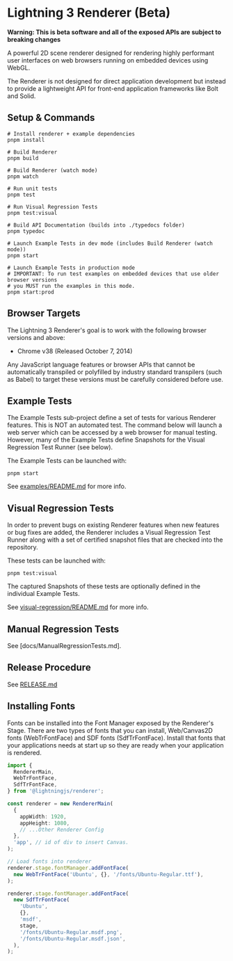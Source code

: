 # Lightning 3 Renderer (Beta)

**Warning: This is beta software and all of the exposed APIs are subject to
breaking changes**

A powerful 2D scene renderer designed for rendering highly performant user
interfaces on web browsers running on embedded devices using WebGL.

The Renderer is not designed for direct application development but instead
to provide a lightweight API for front-end application frameworks like Bolt and
Solid.

## Setup & Commands

```
# Install renderer + example dependencies
pnpm install

# Build Renderer
pnpm build

# Build Renderer (watch mode)
pnpm watch

# Run unit tests
pnpm test

# Run Visual Regression Tests
pnpm test:visual

# Build API Documentation (builds into ./typedocs folder)
pnpm typedoc

# Launch Example Tests in dev mode (includes Build Renderer (watch mode))
pnpm start

# Launch Example Tests in production mode
# IMPORTANT: To run test examples on embedded devices that use older browser versions
# you MUST run the examples in this mode.
pnpm start:prod
```

## Browser Targets

The Lightning 3 Renderer's goal is to work with the following browser versions and above:

- Chrome v38 (Released October 7, 2014)

Any JavaScript language features or browser APIs that cannot be automatically transpiled or polyfilled by industry standard transpilers (such as Babel) to target these versions must be carefully considered before use.

## Example Tests

The Example Tests sub-project define a set of tests for various Renderer
features. This is NOT an automated test. The command below will launch a
web server which can be accessed by a web browser for manual testing. However,
many of the Example Tests define Snapshots for the Visual Regression Test Runner
(see below).

The Example Tests can be launched with:

```
pnpm start
```

See [examples/README.md](./examples/README.md) for more info.

## Visual Regression Tests

In order to prevent bugs on existing Renderer features when new features or bug
fixes are added, the Renderer includes a Visual Regression Test Runner along
with a set of certified snapshot files that are checked into the repository.

These tests can be launched with:

```
pnpm test:visual
```

The captured Snapshots of these tests are optionally defined in the individual
Example Tests.

See [visual-regression/README.md](./visual-regression/README.md) for more info.

## Manual Regression Tests

See [docs/ManualRegressionTests.md].

## Release Procedure

See [RELEASE.md](./RELEASE.md)

## Installing Fonts

Fonts can be installed into the Font Manager exposed by the Renderer's Stage.
There are two types of fonts that you can install, Web/Canvas2D fonts (WebTrFontFace)
and SDF fonts (SdfTrFontFace). Install that fonts that your applications needs
at start up so they are ready when your application is rendered.

```ts
import {
  RendererMain,
  WebTrFontFace,
  SdfTrFontFace,
} from '@lightningjs/renderer';

const renderer = new RendererMain(
  {
    appWidth: 1920,
    appHeight: 1080,
    // ...Other Renderer Config
  },
  'app', // id of div to insert Canvas.
);

// Load fonts into renderer
renderer.stage.fontManager.addFontFace(
  new WebTrFontFace('Ubuntu', {}, '/fonts/Ubuntu-Regular.ttf'),
);

renderer.stage.fontManager.addFontFace(
  new SdfTrFontFace(
    'Ubuntu',
    {},
    'msdf',
    stage,
    '/fonts/Ubuntu-Regular.msdf.png',
    '/fonts/Ubuntu-Regular.msdf.json',
  ),
);
```
